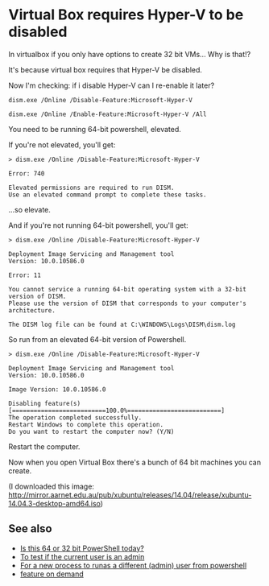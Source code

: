 ﻿# Virtual Box requires Hyper-V to be disabled

In virtualbox if you only have options to create 32 bit VMs... Why is that!?

It's because virtual box requires that Hyper-V be disabled.

Now I'm checking: if i disable Hyper-V can I re-enable it later?

	dism.exe /Online /Disable-Feature:Microsoft-Hyper-V

	dism.exe /Online /Enable-Feature:Microsoft-Hyper-V /All

You need to be running 64-bit powershell, elevated.

If you're not elevated, you'll get:

	> dism.exe /Online /Disable-Feature:Microsoft-Hyper-V

	Error: 740

	Elevated permissions are required to run DISM.
	Use an elevated command prompt to complete these tasks.

...so elevate.

And if you're not running 64-bit powershell, you'll get:

	> dism.exe /Online /Disable-Feature:Microsoft-Hyper-V

	Deployment Image Servicing and Management tool
	Version: 10.0.10586.0

	Error: 11

	You cannot service a running 64-bit operating system with a 32-bit version of DISM.
	Please use the version of DISM that corresponds to your computer's architecture.

	The DISM log file can be found at C:\WINDOWS\Logs\DISM\dism.log

So run from an elevated 64-bit version of Powershell.

	> dism.exe /Online /Disable-Feature:Microsoft-Hyper-V

	Deployment Image Servicing and Management tool
	Version: 10.0.10586.0

	Image Version: 10.0.10586.0

	Disabling feature(s)
	[==========================100.0%==========================]
	The operation completed successfully.
	Restart Windows to complete this operation.
	Do you want to restart the computer now? (Y/N)

Restart the computer.

Now when you open Virtual Box there's a bunch of 64 bit machines you can create.

(I downloaded this image: http://mirror.aarnet.edu.au/pub/xubuntu/releases/14.04/release/xubuntu-14.04.3-desktop-amd64.iso)

## See also

- [Is this 64 or 32 bit PowerShell today?](../powershell/is_this_64_or_32_bit_powershell_today.md)
- [To test if the current user is an admin](../powershell/is_current_user_admin.md)
- [For a new process to runas a different (admin) user from powershell](../powershell/runas.md)
- [feature on demand](windows\feature_on_demand.md)